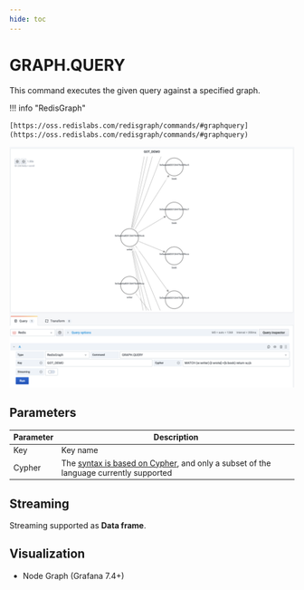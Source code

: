 ```yaml
---
hide: toc
---
```


# GRAPH.QUERY

This command executes the given query against a specified graph.

!!! info "RedisGraph"

    [https://oss.redislabs.com/redisgraph/commands/#graphquery](https://oss.redislabs.com/redisgraph/commands/#graphquery)

![GRAPH.QUERY](../../images/redis-datasource/commands/graph-query.png)

## Parameters

| Parameter | Description                                                                                                                                           |
| --------- | ----------------------------------------------------------------------------------------------------------------------------------------------------- |
| Key       | Key name                                                                                                                                              |
| Cypher    | The [syntax is based on Cypher](https://oss.redislabs.com/redisgraph/commands/#query-language), and only a subset of the language currently supported |

## Streaming

Streaming supported as **Data frame**.

## Visualization

- Node Graph (Grafana 7.4+)
